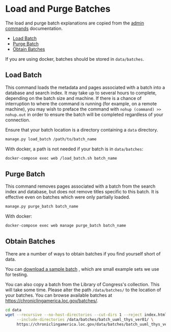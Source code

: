 # Load and Purge Batches

The load and purge batch explanations are copied from the
[admin commands](/docs/advanced/admin-commands.md) documentation.

- [Load Batch](#load-batch)
- [Purge Batch](#purge-batch)
- [Obtain Batches](#download-batches)

If you are using docker, batches should be stored in `data/batches`.

## Load Batch

This command loads the metadata and pages associated with a batch into a
database and search index. It may take up to several hours to complete,
depending on the batch size and machine. If there is a chance of interruption
to where the command is running (for example, on a remote machine), you may
wish to preface the command with `nohup (command) >> nohup.out` in order to
ensure the batch will be completed regardless of your connection.

Ensure that your batch location is a directory containing a `data` directory.

```bash
manage.py load_batch /path/to/batch_name
```
With docker, a path is not needed if your batch is in `data/batches`:

```bash
docker-compose exec web /load_batch.sh batch_name 
```

## Purge Batch

This command removes pages associated with a batch from the search index and
database, but does not remove titles specific to this batch. It is effective
even on batches which were only partially loaded.

```bash
manage.py purge_batch batch_name
```

With docker:

```bash
docker-compose exec web manage purge_batch batch_name
```

## Obtain Batches

There are a number of ways to obtain batches if you find yourself short of
data.

You can [download a sample batch](https://github.com/open-oni/sample-data) ,
which are small example sets we use for testing.

You can also copy a batch from the Library of Congress's collection. This will
take some time. Please alter the path `/data/batches/` to the location of your
batches. You can browse available batches at
https://chroniclingamerica.loc.gov/batches/.

```bash
cd data
wget --recursive --no-host-directories --cut-dirs 1 --reject index.html* \
     --include-directories /data/batches/batch_uuml_thys_ver01/ \
     https://chroniclingamerica.loc.gov/data/batches/batch_uuml_thys_ver01/
```
